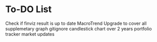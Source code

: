 # To-DO List

Check if finviz result is up to date
MacroTrend Upgrade to cover all 
supplemetary graph
gitignore
candlestick chart over 2 years
portfolio tracker
market updates
